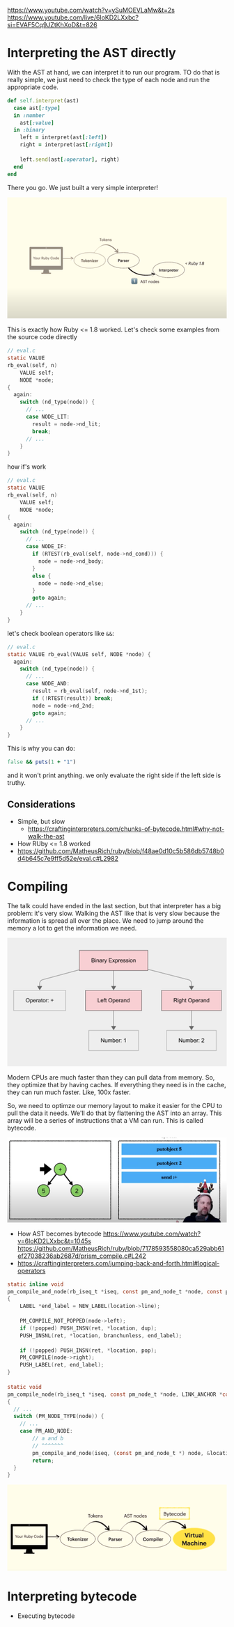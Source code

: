 https://www.youtube.com/watch?v=ySuMOEVLaMw&t=2s
https://www.youtube.com/live/6loKD2LXxbc?si=EVAF5Cq9JZtKhXoD&t=826

# Interpreting the AST directly

With the AST at hand, we can interpret it to run our program. TO do that is
really simple, we just need to check the type of each node and run the appropriate
code.

```rb
def self.interpret(ast)
  case ast[:type]
  in :number
    ast[:value]
  in :binary
    left = interpret(ast[:left])
    right = interpret(ast[:right])

    left.send(ast[:operator], right)
  end
end
```

There you go. We just built a very simple interpreter!

![](./interpreting-ruby-1.8.png)

This is exactly how Ruby <= 1.8 worked. Let's check some examples from the source code directly

<!--
{
  type: :literal,
  literal: 42
}
 -->

```c
// eval.c
static VALUE
rb_eval(self, n)
    VALUE self;
    NODE *node;
{
  again:
    switch (nd_type(node)) {
      // ...
      case NODE_LIT:
        result = node->nd_lit;
        break;
      // ...
    }
}
```

how if's work

```c
// eval.c
static VALUE
rb_eval(self, n)
    VALUE self;
    NODE *node;
{
  again:
    switch (nd_type(node)) {
      // ...
      case NODE_IF:
        if (RTEST(rb_eval(self, node->nd_cond))) {
          node = node->nd_body;
        }
        else {
          node = node->nd_else;
        }
        goto again;
      // ...
    }
}
```

let's check boolean operators like `&&`:

```c
// eval.c
static VALUE rb_eval(VALUE self, NODE *node) {
  again:
    switch (nd_type(node)) {
      // ...
      case NODE_AND:
        result = rb_eval(self, node->nd_1st);
        if (!RTEST(result)) break;
        node = node->nd_2nd;
        goto again;
      // ...
    }
}
```

This is why you can do:

```rb
false && puts(1 + "1")
```

and it won't print anything. we only evaluate the right side if the left side is truthy.

## Considerations

- Simple, but slow
  - https://craftinginterpreters.com/chunks-of-bytecode.html#why-not-walk-the-ast
- How RUby <= 1.8 worked
- https://github.com/MatheusRich/ruby/blob/f48ae0d10c5b586db5748b0d4b645c7e9ff5d52e/eval.c#L2982

# Compiling

The talk could have ended in the last section, but that interpreter has a big
problem: it's very slow. Walking the AST like that is very slow because the
information is spread all over the place. We need to jump around the memory
a lot to get the information we need.

![](./ast.png)

Modern CPUs are much faster than they can pull data from memory. So, they
optimize that by having caches. If everything they need is in the cache, they
can run much faster. Like, 100x faster.

So, we need to optimze our memory layout to make it easier for the CPU to pull
the data it needs. We'll do that by flattening the AST into an array. This array
will be a series of instructions that a VM can run. This is called bytecode.

![](./ast-to-bytecode.png)

- How AST becomes bytecode
https://www.youtube.com/watch?v=6loKD2LXxbc&t=1045s
https://github.com/MatheusRich/ruby/blob/7178593558080ca529abb61ef27038236ab2687d/prism_compile.c#L242
- https://craftinginterpreters.com/jumping-back-and-forth.html#logical-operators

```c
static inline void
pm_compile_and_node(rb_iseq_t *iseq, const pm_and_node_t *node, const pm_node_location_t *location, LINK_ANCHOR *const ret, bool popped, pm_scope_node_t *scope_node)
{
    LABEL *end_label = NEW_LABEL(location->line);

    PM_COMPILE_NOT_POPPED(node->left);
    if (!popped) PUSH_INSN(ret, *location, dup);
    PUSH_INSNL(ret, *location, branchunless, end_label);

    if (!popped) PUSH_INSN(ret, *location, pop);
    PM_COMPILE(node->right);
    PUSH_LABEL(ret, end_label);
}

static void
pm_compile_node(rb_iseq_t *iseq, const pm_node_t *node, LINK_ANCHOR *const ret, bool popped, pm_scope_node_t *scope_node)
{
  // ...
  switch (PM_NODE_TYPE(node)) {
    // ...
    case PM_AND_NODE:
        // a and b
        // ^^^^^^^
        pm_compile_and_node(iseq, (const pm_and_node_t *) node, &location, ret, popped, scope_node);
        return;
  }
}
```

![](./interpreting-ruby-1.9.png)

# Interpreting bytecode

- Executing bytecode
